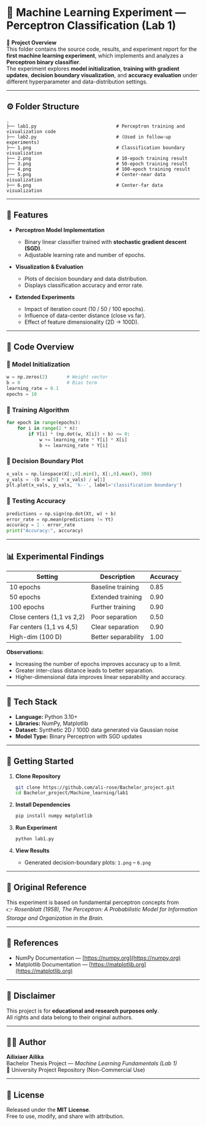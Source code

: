 # 🧠 Machine Learning Experiment — Perceptron Classification (Lab 1)

📘 **Project Overview**  
This folder contains the source code, results, and experiment report for the **first machine learning experiment**, which implements and analyzes a **Perceptron binary classifier**.  
The experiment explores **model initialization**, **training with gradient updates**, **decision boundary visualization**, and **accuracy evaluation** under different hyperparameter and data-distribution settings.

---

## ⚙️ Folder Structure

```plaintext
.
├── lab1.py                             # Perceptron training and visualization code
├── lab2.py                             # (Used in follow-up experiments)
├── 1.png                               # Classification boundary visualization
├── 2.png                               # 10-epoch training result
├── 3.png                               # 50-epoch training result
├── 4.png                               # 100-epoch training result
├── 5.png                               # Center-near data visualization
├── 6.png                               # Center-far data visualization
```

---

## 🚀 Features

- **Perceptron Model Implementation**  
  - Binary linear classifier trained with **stochastic gradient descent (SGD)**.  
  - Adjustable learning rate and number of epochs.  

- **Visualization & Evaluation**  
  - Plots of decision boundary and data distribution.  
  - Displays classification accuracy and error rate.  

- **Extended Experiments**  
  - Impact of iteration count (10 / 50 / 100 epochs).  
  - Influence of data-center distance (close vs far).  
  - Effect of feature dimensionality (2D → 100D).

---

## 🧩 Code Overview

### 🔹 Model Initialization
```python
w = np.zeros(2)       # Weight vector
b = 0                 # Bias term
learning_rate = 0.1
epochs = 10
```

### 🔹 Training Algorithm
```python
for epoch in range(epochs):
    for i in range(2 * n):
        if Y[i] * (np.dot(w, X[i]) + b) <= 0:
            w += learning_rate * Y[i] * X[i]
            b += learning_rate * Y[i]
```

### 🔹 Decision Boundary Plot
```python
x_vals = np.linspace(X[:,0].min(), X[:,0].max(), 300)
y_vals = -(b + w[0] * x_vals) / w[1]
plt.plot(x_vals, y_vals, 'k--', label='classification boundary')
```

### 🔹 Testing Accuracy
```python
predictions = np.sign(np.dot(Xt, w) + b)
error_rate = np.mean(predictions != Yt)
accuracy = 1 - error_rate
print("Accuracy:", accuracy)
```

---

## 📊 Experimental Findings

| Setting | Description | Accuracy |
|----------|--------------|-----------|
| 10 epochs | Baseline training | 0.85 |
| 50 epochs | Extended training | 0.90 |
| 100 epochs | Further training | 0.90 |
| Close centers (1,1 vs 2,2) | Poor separation | 0.50 |
| Far centers (1,1 vs 4,5) | Clear separation | 0.90 |
| High-dim (100 D) | Better separability | 1.00 |

**Observations:**  
- Increasing the number of epochs improves accuracy up to a limit.  
- Greater inter-class distance leads to better separation.  
- Higher-dimensional data improves linear separability and accuracy.

---

## 🧠 Tech Stack

- **Language:** Python 3.10+  
- **Libraries:** NumPy, Matplotlib  
- **Dataset:** Synthetic 2D / 100D data generated via Gaussian noise  
- **Model Type:** Binary Perceptron with SGD updates  

---

## 🚀 Getting Started

1. **Clone Repository**
   ```bash
   git clone https://github.com/ali-rose/Bachelor_project.git
   cd Bachelor_project/Machine_learning/lab1
   ```

2. **Install Dependencies**
   ```bash
   pip install numpy matplotlib
   ```

3. **Run Experiment**
   ```bash
   python lab1.py
   ```

4. **View Results**
   - Generated decision-boundary plots: `1.png` – `6.png`  

---

## 🔗 Original Reference

This experiment is based on fundamental perceptron concepts from  
👉 *Rosenblatt (1958), The Perceptron: A Probabilistic Model for Information Storage and Organization in the Brain.*

---

## 📄 References

- NumPy Documentation — [https://numpy.org](https://numpy.org)  
- Matplotlib Documentation — [https://matplotlib.org](https://matplotlib.org)

---

## 🧩 Disclaimer

This project is for **educational and research purposes only**.  
All rights and data belong to their original authors.

---

## 👨‍💻 Author

**Ailixiaer Ailika**  
Bachelor Thesis Project — *Machine Learning Fundamentals (Lab 1)*  
📍 University Project Repository (Non-Commercial Use)

---

## 🪪 License

Released under the **MIT License**.  
Free to use, modify, and share with attribution.
